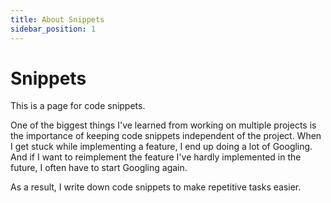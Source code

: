 ```yaml
---
title: About Snippets
sidebar_position: 1
---
```


# Snippets

This is a page for code snippets.

One of the biggest things I've learned from working on multiple projects is the importance of keeping code snippets independent of the project.
When I get stuck while implementing a feature, I end up doing a lot of Googling. And if I want to reimplement the feature I've hardly implemented in the future, I often have to start Googling again.

As a result, I write down code snippets to make repetitive tasks easier.
